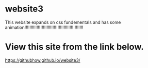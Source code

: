 # website3
This website expands on css fundementals and has some animation!!!!!!!!!!!!!!!!!!!!!!!!!!!!!!!!!!!!!!!!!!!!!!!!
# View this site from the link below.
https://githubhow.github.io/website3/